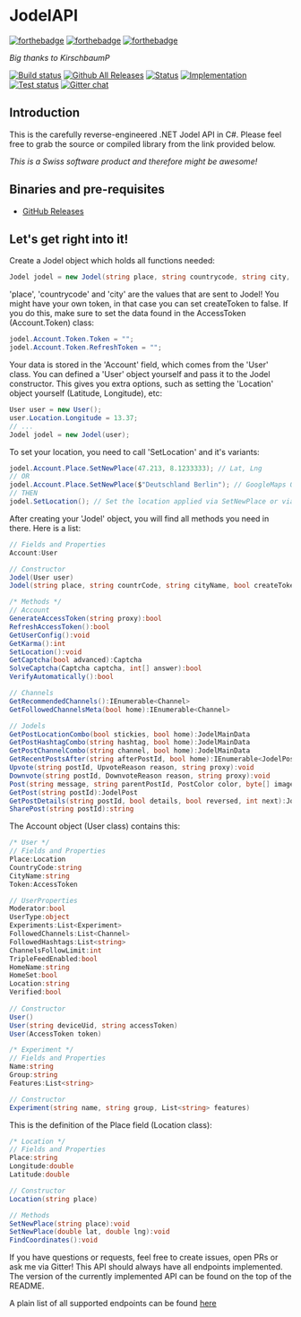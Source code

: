 # JodelAPI
[![forthebadge](http://forthebadge.com/images/badges/built-with-swag.svg)](http://forthebadge.com)
[![forthebadge](http://forthebadge.com/images/badges/gluten-free.svg)](http://forthebadge.com)
[![forthebadge](http://forthebadge.com/images/badges/certified-snoop-lion.svg)](http://forthebadge.com)

*Big thanks to KirschbaumP*

[![Build status](https://ci.appveyor.com/api/projects/status/2dx3f591ubmp978t?svg=true)](https://ci.appveyor.com/project/ioncodes/jodelapi)
[![Github All Releases](https://img.shields.io/github/downloads/ioncodes/JodelAPI/total.svg)](https://github.com/ioncodes/JodelAPI/releases)
[![Status](https://img.shields.io/badge/api-working-brightgreen.svg)]()
[![Implementation](https://img.shields.io/badge/api--version-4.41.0-brightgreen.svg)]()
[![Test status](http://teststatusbadge.azurewebsites.net/api/status/ioncodes/jodelapi)](https://ci.appveyor.com/project/ioncodes/jodelapi)
[![Gitter chat](https://badges.gitter.im/ioncodes/JodelAPI.svg)](https://gitter.im/JodelAPI/Lobby?utm_source=share-link&utm_medium=link&utm_campaign=share-link)

## Introduction

This is the carefully reverse-engineered .NET Jodel API in C#. Please feel free to grab the source or compiled library from the link provided below.

*This is a Swiss software product and therefore might be awesome!*

## Binaries and pre-requisites
* [GitHub Releases](https://github.com/ioncodes/JodelAPI/releases)

## Let's get right into it!
Create a Jodel object which holds all functions needed:
```cs
Jodel jodel = new Jodel(string place, string countrycode, string city, bool createToken = true);
```
'place', 'countrycode' and 'city' are the values that are sent to Jodel! You might have your own token, in that case you can set createToken to false. If you do this, make sure to set the data found in the AccessToken (Account.Token) class:
```cs
jodel.Account.Token.Token = "";
jodel.Account.Token.RefreshToken = "";
```

Your data is stored in the 'Account' field, which comes from the 'User' class. You can defined a 'User' object yourself and pass it to the Jodel constructor. This gives you extra options, such as setting the 'Location' object yourself (Latitude, Longitude), etc:
```cs
User user = new User();
user.Location.Longitude = 13.37;
// ...
Jodel jodel = new Jodel(user);
```

To set your location, you need to call 'SetLocation' and it's variants:
```cs
jodel.Account.Place.SetNewPlace(47.213, 8.1233333); // Lat, Lng
// OR
jodel.Account.Place.SetNewPlace($"Deutschland Berlin"); // GoogleMaps Query string
// THEN
jodel.SetLocation(); // Set the location applied via SetNewPlace or via Longitude and Latitude.
```

After creating your 'Jodel' object, you will find all methods you need in there. Here is a list:
```cs
// Fields and Properties
Account:User

// Constructor
Jodel(User user)
Jodel(string place, string countrCode, string cityName, bool createToken)

/* Methods */
// Account
GenerateAccessToken(string proxy):bool
RefreshAccessToken():bool
GetUserConfig():void
GetKarma():int
SetLocation():void
GetCaptcha(bool advanced):Captcha
SolveCaptcha(Captcha captcha, int[] answer):bool
VerifyAutomatically():bool

// Channels
GetRecommendedChannels():IEnumerable<Channel>
GetFollowedChannelsMeta(bool home):IEnumerable<Channel>

// Jodels
GetPostLocationCombo(bool stickies, bool home):JodelMainData
GetPostHashtagCombo(string hashtag, bool home):JodelMainData
GetPostChannelCombo(string channel, bool home):JodelMainData
GetRecentPostsAfter(string afterPostId, bool home):IEnumerable<JodelPost>
Upvote(string postId, UpvoteReason reason, string proxy):void
Downvote(string postId, DownvoteReason reason, string proxy):void
Post(string message, string parentPostId, PostColor color, byte[] image, bool home):string
GetPost(string postId):JodelPost
GetPostDetails(string postId, bool details, bool reversed, int next):JodelPost
SharePost(string postId):string
```

The Account object (User class) contains this:
```cs
/* User */
// Fields and Properties
Place:Location
CountryCode:string
CityName:string
Token:AccessToken

// UserProperties
Moderator:bool
UserType:object
Experiments:List<Experiment>
FollowedChannels:List<Channel>
FollowedHashtags:List<string>
ChannelsFollowLimit:int
TripleFeedEnabled:bool
HomeName:string
HomeSet:bool
Location:string
Verified:bool
  
// Constructor
User()
User(string deviceUid, string accessToken)
User(AccessToken token)

/* Experiment */
// Fields and Properties
Name:string
Group:string
Features:List<string>

// Constructor
Experiment(string name, string group, List<string> features)
```

This is the definition of the Place field (Location class):
```cs
/* Location */
// Fields and Properties
Place:string
Longitude:double
Latitude:double

// Constructor
Location(string place)

// Methods
SetNewPlace(string place):void
SetNewPlace(double lat, double lng):void
FindCoordinates():void
```

If you have questions or requests, feel free to create issues, open PRs or ask me via Gitter!
This API should always have all endpoints implemented. The version of the currently implemented API can be found on the top of the README.

A plain list of all supported endpoints can be found [here](https://github.com/ioncodes/JodelAPI/blob/master/JodelAPI/JodelAPI/Internal/Links.cs)
